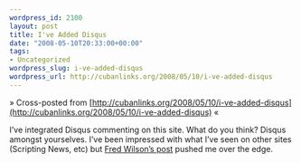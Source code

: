 ```yaml
--- 
wordpress_id: 2100
layout: post
title: I've Added Disqus
date: "2008-05-10T20:33:00+00:00"
tags: 
- Uncategorized
wordpress_slug: i-ve-added-disqus
wordpress_url: http://cubanlinks.org/2008/05/10/i-ve-added-disqus
---
```

&raquo; Cross-posted from [http://cubanlinks.org/2008/05/10/i-ve-added-disqus](http://cubanlinks.org/2008/05/10/i-ve-added-disqus) &laquo;

<p>I&#8217;ve integrated Disqus commenting on this site.  What do you think?  Disqus amongst yourselves.  I&#8217;ve been impressed with what I&#8217;ve seen on other sites (Scripting News, etc) but <a href="http://avc.blogs.com/a_vc/2008/05/three-reasons-t.html">Fred Wilson&#8217;s post</a> pushed me over the edge.</p>
